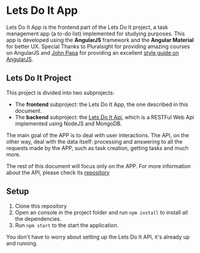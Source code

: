 # Lets Do It App

Lets Do It App is the frontend part of the Lets Do It project, a task management app (a to-do list) implemented for studying purposes.
This app is developed using the **AngularJS** framework and the **Angular Material** for better UX.
Special Thanks to Pluralsight for providing amazing courses on AngularJS and [John Papa](https://github.com/johnpapa) for providing an excellent [style guide on AngularJS](https://github.com/johnpapa/angular-styleguide/blob/master/a1/README.md).

## Lets Do It Project

This project is divided into two subprojects:

* The **frontend** subproject: the Lets Do It App, the one described in this document.
* The **backend** subproject: the [Lets Do It Api](https://github.com/coop-code/lets-do-it-api), which is a RESTFul Web Api implemented using NodeJS and MongoDB.

The main goal of the APP is to deal with user interactions.
The API, on the other way, deal with the data itself: processing and answering to all the requests made by the APP, such as task creation, getting tasks and much more.

The rest of this document will focus only on the APP. For more information about the API, please check its [repository](https://github.com/coop-code/lets-do-it-api)

## Setup

1. Clone this repository 
2. Open an console in the project folder and run `npm install` to install all the dependencies.
3. Run `npm start` to the start the application.

You don't have to worry about setting up the Lets Do It API, it's already up and running.



